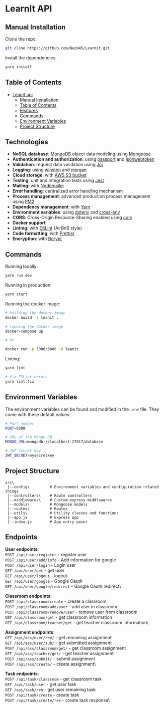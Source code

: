 # LearnIt API

## Manual Installation

Clone the repo:

```bash
git clone https://github.com/Neo945/Learnit.git
```

Install the dependencies:

```bash
yarn install
```

## Table of Contents

-   [LeanIt api](#LeanIt-api)
    -   [Manual Installation](#manual-installation)
    -   [Table of Contents](#table-of-contents)
    -   [Features](#features)
    -   [Commands](#commands)
    -   [Environment Variables](#environment-variables)
    -   [Project Structure](#project-structure)

## Technologies

-   **NoSQL database**: [MongoDB](https://www.mongodb.com) object data modeling using [Mongoose](https://mongoosejs.com)
-   **Authentication and authorization**: using [passport](http://www.passportjs.org) and [jsonwebtoken](https://www.npmjs.com/package/jsonwebtoken)
-   **Validation**: request data validation using [Joi](https://github.com/hapijs/joi)
-   **Logging**: using [winston](https://github.com/winstonjs/winston) and [morgan](https://github.com/expressjs/morgan)
-   **Cloud storage**: with [AWS S3 bucket](https://github.com/winstonjs/winston)
-   **Testing**: unit and integration tests using [Jest](https://jestjs.io)
-   **Mailing**: with [Nodemailer](https://jestjs.io)
-   **Error handling**: centralized error handling mechanism
-   **Process management**: advanced production process management using [PM2](https://pm2.keymetrics.io)
-   **Dependency management**: with [Yarn](https://yarnpkg.com)
-   **Environment variables**: using [dotenv](https://github.com/motdotla/dotenv) and [cross-env](https://github.com/kentcdodds/cross-env#readme)
-   **CORS**: Cross-Origin Resource-Sharing enabled using [cors](https://github.com/expressjs/cors)
-   **Docker support**
-   **Linting**: with [ESLint](https://eslint.org) (AirBnB style)
-   **Code formatting**: with [Prettier](https://eslint.org)
-   **Encryption**: with [Bcrypt](https://eslint.org)

## Commands

Running locally:

```bash
yarn run dev
```

Running in production:

```bash
yarn start
```

Running the docker image:

```bash
# building the docker image
docker build -t leanit .

# running the docker image
docker-compose up

# Or

docker run -p 3000:3000 -d leanit
```

Linting:

```bash
yarn lint

# fix ESLint errors
yarn lint:fix
```

## Environment Variables

The environment variables can be found and modified in the `.env` file. They come with these default values:

```bash
# Port number
PORT=5000

# URL of the Mongo DB
MONGO_URL=mongodb://localhost:27017/database

# JWT secret key
JWT_SECRET=mysecretkey
```

## Project Structure

```
src\
 |--config\         # Environment variables and configuration related things
 |--controllers\    # Route controllers
 |--middlewares\    # Custom express middlewares
 |--models\         # Mongoose models
 |--routes\         # Routes
 |--utils\          # Utility classes and functions
 |--app.js          # Express app
 |--index.js        # App entry point
```

## Endpoints

**User endpoints**:\
`POST /api/user/register` - register user\
`POST /api/user/add/info` - Add information for google\
`POST /api/user/login` - Login user\
`GET /api/user/get` - get user\
`GET /api/user/logout` - logout\
`GET /api/user/google` - Google Oauth\
`GET /api/user/google/redirect` - Google Oauth redirect\

**Classroom endpoints**:\
`POST /api/classroom/create` - create a classroom\
`POST /api/classroom/add/user` - add user in classroom\
`POST /api/classroom/remove/user` - remove user from classroom\
`GET /api/classroom/get` - get classroom information\
`GET /api/classroom/teacher/get` - get teacher classroom information\

**Assignment endpoints**:\
`GET /api/ass/user/rem/` - get remaining assignment\
`GET /api/ass/user/sub/` - get submitted assignment\
`POST /api/ass/classroom/get/` - get classroom assignment\
`GET /api/ass/teacher/get/` - get teacher assignment\
`POST /api/ass/submit/` - submit assignment\
`POST /api/ass/create/` - create assignment\

**Task endpoints**:\
`POST /api/task/classroom` - get classroom task\
`GET /api/task/user` - get user task\
`GET /api/task/rem` - get user remaining task\
`POST /api/task/create` - create task\
`POST /api/task/create/res` - create task response\
